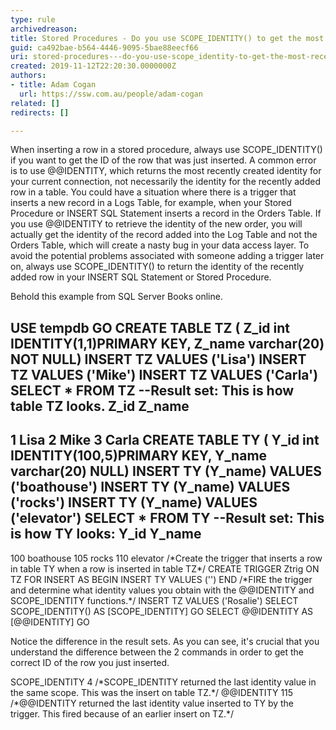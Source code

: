 ```yaml
---
type: rule
archivedreason: 
title: Stored Procedures - Do you use SCOPE_IDENTITY() to get the most recent row identity?
guid: ca492bae-b564-4446-9095-5bae88eecf66
uri: stored-procedures---do-you-use-scope_identity-to-get-the-most-recent-row-identity
created: 2019-11-12T22:20:30.0000000Z
authors:
- title: Adam Cogan
  url: https://ssw.com.au/people/adam-cogan
related: []
redirects: []

---
```


When inserting a row in a stored procedure, always use SCOPE\_IDENTITY() if you want to get the ID of the row that was just inserted. A common error is to use @@IDENTITY, which returns the most recently created identity for your current connection, not necessarily the identity for the recently added row in a table. You could have a situation where there is a trigger that inserts a new record in a Logs Table, for example, when your Stored Procedure or INSERT SQL Statement inserts a record in the Orders Table. If you use @@IDENTITY to retrieve the identity of the new order, you will actually get the identity of the record added into the Log Table and not the Orders Table, which will create a nasty bug in your data access layer. To avoid the potential problems associated with someone adding a trigger later on, always use SCOPE\_IDENTITY() to return the identity of the recently added row in your INSERT SQL Statement or Stored Procedure.

<!--endintro-->

Behold this example from SQL Server Books online.

USE tempdb
GO
CREATE TABLE TZ (
 Z\_id int IDENTITY(1,1)PRIMARY KEY,
 Z\_name varchar(20) NOT NULL)
INSERT TZ
 VALUES ('Lisa')
INSERT TZ
 VALUES ('Mike')
INSERT TZ
 VALUES ('Carla')
SELECT \* FROM TZ
--Result set: This is how table TZ looks.
Z\_id Z\_name
-------------
1 Lisa
2 Mike
3 Carla
CREATE TABLE TY (
 Y\_id int IDENTITY(100,5)PRIMARY KEY,
 Y\_name varchar(20) NULL)
INSERT TY (Y\_name)
 VALUES ('boathouse')
INSERT TY (Y\_name)
 VALUES ('rocks')
INSERT TY (Y\_name)
 VALUES ('elevator')
SELECT \* FROM TY
--Result set: This is how TY looks:
Y\_id Y\_name
---------------
100 boathouse
105 rocks
110 elevator
/\*Create the trigger that inserts a row in table TY 
when a row is inserted in table TZ\*/
CREATE TRIGGER Ztrig
ON TZ
FOR INSERT AS 
 BEGIN
 INSERT TY VALUES ('')
 END
/\*FIRE the trigger and determine what identity values you obtain 
with the @@IDENTITY and SCOPE\_IDENTITY functions.\*/
INSERT TZ VALUES ('Rosalie')
SELECT SCOPE\_IDENTITY() AS [SCOPE\_IDENTITY]
GO
SELECT @@IDENTITY AS [@@IDENTITY]
GO

Notice the difference in the result sets. As you can see, it's crucial that you understand the difference between the 2 commands in order to get the correct ID of the row you just inserted.

SCOPE\_IDENTITY
4
/\*SCOPE\_IDENTITY returned the last identity value in the same scope. This was the insert on table TZ.\*/
@@IDENTITY
115
/\*@@IDENTITY returned the last identity value inserted to TY by the trigger. This fired because of an earlier insert on TZ.\*/
